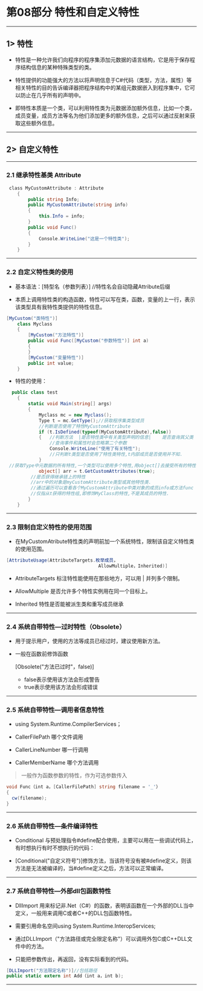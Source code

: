# 第08部分 特性和自定义特性

---

## 1> 特性

- 特性是一种允许我们向程序的程序集添加元数据的语言结构，它是用于保存程序结构信息的某种特殊类型的类。

- 特性提供的功能强大的方法以将声明信息于C#代码（类型，方法，属性）等相关特性的目的告诉编译器把程序结构中的某组元数据嵌入到程序集中，它可以防止在几乎所有的声明中。

- 即特性本质是一个类，可以利用特性类为元数据添加额外信息，比如一个类，成员变量，成员方法等名为他们添加更多的额外信息，之后可以通过反射来获取这些额外信息。

---

## 2> 自定义特性

---

### 2.1 继承特性基类 Attribute

```csharp
 class MyCustomAttribute : Attribute
    {
        public string Info;
        public MyCustomAttribute(string info)
        {
            this.Info = info;
        }
        public void Func()
        {
            Console.WriteLine("这是一个特性类");
        }
    }
```

---

### 2.2 自定义特性类的使用

- 基本语法：[特型名（参数列表）]  //特性名会自动隐藏Attribute后缀

- 本质上调用特性类的构造函数，特性可以写在类，函数，变量的上一行，表示该类型具有我特性类提供的特性信息。

```csharp
[MyCustom("类特性")]
    class Myclass
    {
        [MyCustom("方法特性")]
        public void Func([MyCustom("参数特性")] int a)
        {
        }
        [MyCustom("变量特性")]
        public int value;
    }
```

- 特性的使用：

```csharp
  public class test
    {
        static void Main(string[] args)
        {
            Myclass mc = new Myclass();
            Type t = mc.GetType();//获取程序集类型成员
            //判断是否使用了特性MyCustomAttribute
            if (t.IsDefined(typeof(MyCustomAttribute),false))
            {   //判断方法  |是否特性类中有关类型声明的信息|    是否查询其父类
                //查询事件和属性时会忽略第二个参数
                Console.WriteLine("使用了有关特性");
                //只判断t类型是否使用了特性类特性,t内部成员是否使用并不知.
            }
 //获取Type中元数据的所有特性,一个类型可以使用多个特性,用object[]去接受所有的特性
            object[] arr = t.GetCustomAttributes(true);
         //是否获得继承链上的特性
         //arr中的对象是myCustomAttribute类型或其他特性类.
         //通过遍历可以查看各个MyCustomAttribute中类对象的成员info或方法func
         //仅指从t获得的特性组,即修饰MyClass的特性,不是其成员的特性.
        }
    }
```

---

### 2.3 限制自定义特性的使用范围

- 在MyCustomAtribute特性类的声明前加一个系统特性，限制该自定义特性类的使用范围。

```csharp
[AttributeUsage(AttributeTargets.枚举成员，
                                  AllowMultiple，Inherited)]
```

- AttributeTargets  标注特性能使用在那些地方，可以用 | 并列多个限制。
- AllowMultiple  是否允许多个特性实例用在同一个目标上。

- Inherited  特性是否能被派生类和重写成员继承

---

### 2.4 系统自带特性—过时特性（Obsolete）

- 用于提示用户，使用的方法等成员已经过时，建议使用新方法。

- 一般在函数前修饰函数

  [Obsolete("方法已过时"，false)]

  - false表示使用该方法会形成警告
  - true表示使用该方法会形成错误

---

### 2.5 系统自带特性—调用者信息特性

- using System.Runtime.CompilerServices；

- CallerFilePath  哪个文件调用

- CallerLineNumber  哪一行调用

- CallerMemberName  哪个方法调用

> 一般作为函数参数的特性，作为可选参数传入

```csharp
void Func（int a，[CallerFilePath] string filename = '_'）
{ 
  cw(filename);
}
```

---

### 2.6 系统自带特性—条件编译特性

- Conditional   与预处理指令#define配合使用，主要可以用在一些调试代码上，有时想执行有时不想执行的代码：

- [Conditional("自定义符号")]修饰方法，当该符号没有被#define定义，则该方法是无法被编译的，当#define定义之后，方法可以正常编译。

---

### 2.7 系统自带特性—外部dll包函数特性

- DllImport   用来标记非.Net（C#）的函数，表明该函数在一个外部的DLL当中定义，一般用来调用C或者C++的DLL包函数特性。

- 需要引用命名空间using System.Runtime.InteropServices;

- 通过DLLImport（"方法路径或完全限定名称"）可以调用外包C或C++DLL文件中的方法。

- 只能把参数传出，再返回，没有实际看到的代码。

```csharp
[DLLImport("方法限定名称")]//包括路径
public static extern int Add（int a，int b);
```

---
